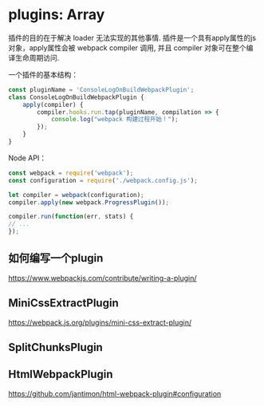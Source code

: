# plugins: Array
插件的目的在于解决 loader 无法实现的其他事情.
插件是一个具有apply属性的js对象，apply属性会被 webpack compiler 调用, 并且 compiler 对象可在整个编译生命周期访问.

一个插件的基本结构：
```js
const pluginName = 'ConsoleLogOnBuildWebpackPlugin';
class ConsoleLogOnBuildWebpackPlugin {
    apply(compiler) {
        compiler.hooks.run.tap(pluginName, compilation => {
            console.log("webpack 构建过程开始！");
        });
    }
}
```
Node API：
```js
const webpack = require('webpack'); 
const configuration = require('./webpack.config.js');

let compiler = webpack(configuration);
compiler.apply(new webpack.ProgressPlugin());

compiler.run(function(err, stats) {
// ...
});

```


## 如何编写一个plugin
https://www.webpackjs.com/contribute/writing-a-plugin/


## MiniCssExtractPlugin
https://webpack.js.org/plugins/mini-css-extract-plugin/



## SplitChunksPlugin

## HtmlWebpackPlugin
https://github.com/jantimon/html-webpack-plugin#configuration

